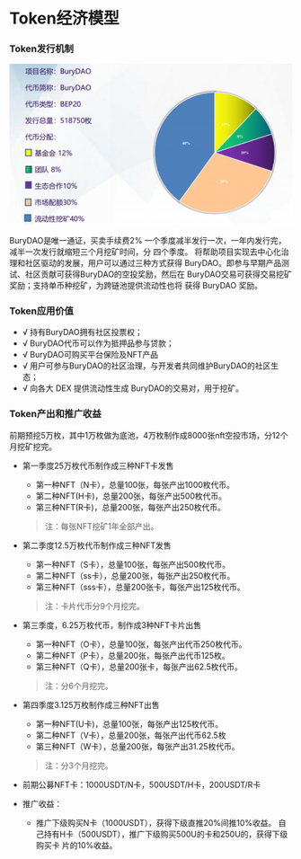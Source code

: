 # Token经济模型

### Token发行机制

![](/images/6.png)

BuryDAO是唯一通证，买卖手续费2% 一个季度减半发行一次，一年内发行完，减半一次发行就缩短三个月挖矿时间，分 四个季度。
将帮助项目实现去中心化治理和社区驱动的发展，用户可以通过三种方式获得 BuryDAO。即参与早期产品测试、社区贡献可获得BuryDAO的空投奖励，然后在 BuryDAO交易可获得交易挖矿奖励；支持单币种挖矿，为跨链池提供流动性也将 获得 BuryDAO 奖励。

### Token应用价值

* √ 持有BuryDAO拥有社区投票权；
* √ BuryDAO代币可以作为抵押品参与贷款；
* √ BuryDAO可购买平台保险及NFT产品
* √ 用户可参与BuryDAO的社区治理，与开发者共同维护BuryDAO的社区生态；
* √ 向各大 DEX 提供流动性生成 BuryDAO的交易对，用于挖矿。

### Token产出和推广收益

前期预挖5万枚，其中1万枚做为底池，4万枚制作成8000张nft空投市场，分12个 月挖矿挖完。

* 第一季度25万枚代币制作成三种NFT卡发售
  * 第一种NFT（N卡），总量100张，每张产出1000枚代币。
  * 第二种NFT(H卡)，总量200张，每张产出500枚代币。
  * 第三种NFT(R卡)，总量200张，每张产出250枚代币。
  > 注：每张NFT挖矿1年全部产出。


* 第二季度12.5万枚代币制作成三种NFT发售
  * 第一种NFT（S卡），总量100张，每张产出500枚代币。
  * 第二种NFT（ss卡），总量200张，每张产出250枚代币。
  * 第三种NFT（sss卡），总量200张卡，每张产出125枚代币。
  > 注：卡片代币分9个月挖完。


* 第三季度，6.25万枚代币，制作成3种NFT卡片出售
    * 第一种NFT（O卡），总量100张，每张产出代币250枚代币。
    * 第二种NFT（P卡），总量200张，每张产出代币125枚。
    * 第三种NFT（Q卡），总量200张卡，每张产出62.5枚代币。
  > 注：分6个月挖完。


* 第四季度3.125万枚制作成三种NFT出售
    * 第一种NFT(U卡)，总量100张，每张产出125枚代币。
    * 第二种NFT（V卡），总量200张，每张产出代币62.5枚
    * 第三种NFT（W卡），总量200张，每张产出31.25枚代币。
  > 注：分3个月挖完。

* 前期公募NFT卡：1000USDT/N卡，500USDT/H卡，200USDT/R卡

* 推广收益： 
  * 推广下级购买N卡（1000USDT），获得下级直推20%间推10%收益。 自己持有H卡（500USDT），推广下级购买500U的卡和250U的，获得下级购买卡 片的10%收益。